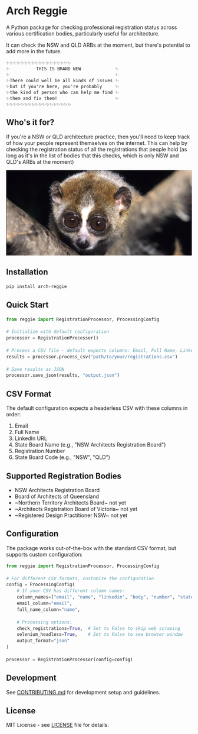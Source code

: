 # Arch Reggie

A Python package for checking professional registration status across various certification bodies, particularly useful for architecture.

It can check the NSW and QLD ARBs at the moment, but there's potential to add more in the future.
```
✨✨✨✨✨✨✨✨✨✨✨✨✨✨✨✨✨✨
✨          THIS IS BRAND NEW             ✨
✨                                        ✨
✨There could well be all kinds of issues ✨
✨but if you're here, you're probably     ✨
✨the kind of person who can help me find ✨
✨them and fix them!                      ✨
✨✨✨✨✨✨✨✨✨✨✨✨✨✨✨✨✨✨
```
## Who's it for?
If you're a NSW or QLD architecture practice, then you'll need to keep track of how your people represent themselves on the internet. This can help by checking the registration status of all the registrations that people hold (as long as it's in the list of bodies that this checks, which is only NSW and QLD's ARBs at the moment)

![A slow loris, looking at you](docs/slow_lorris.png)

## Installation

```bash
pip install arch-reggie
```

## Quick Start

```python
from reggie import RegistrationProcessor, ProcessingConfig

# Initialize with default configuration
processor = RegistrationProcessor()

# Process a CSV file - default expects columns: Email, Full Name, LinkedIn URL, State Board Name, Registration Number, State Board Code
results = processor.process_csv("path/to/your/registrations.csv")

# Save results as JSON
processor.save_json(results, "output.json")
```

## CSV Format

The default configuration expects a headerless CSV with these columns in order:

1. Email
2. Full Name
3. LinkedIn URL
4. State Board Name (e.g., "NSW Architects Registration Board")
5. Registration Number
6. State Board Code (e.g., "NSW", "QLD")

## Supported Registration Bodies

- NSW Architects Registration Board
- Board of Architects of Queensland
- ~Northern Territory Architects Board~ not yet
- ~Architects Registration Board of Victoria~ not yet
- ~Registered Design Practitioner NSW~ not yet

## Configuration

The package works out-of-the-box with the standard CSV format, but supports custom configuration:

```python
from reggie import RegistrationProcessor, ProcessingConfig

# For different CSV formats, customize the configuration
config = ProcessingConfig(
    # If your CSV has different column names:
    column_names=["email", "name", "linkedin", "body", "number", "state"],
    email_column="email",
    full_name_column="name",

    # Processing options:
    check_registrations=True,  # Set to False to skip web scraping
    selenium_headless=True,    # Set to False to see browser window
    output_format="json"
)

processor = RegistrationProcessor(config=config)
```

## Development

See [CONTRIBUTING.md](CONTRIBUTING.md) for development setup and guidelines.

## License

MIT License - see [LICENSE](LICENSE) file for details.

